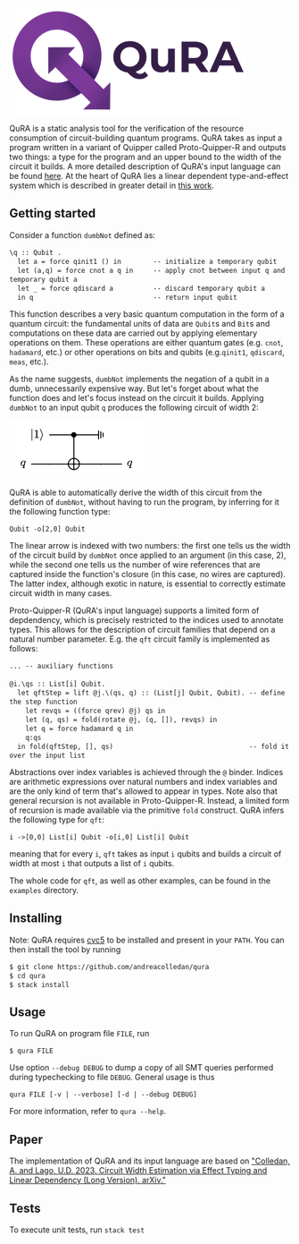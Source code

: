 ![QuRA-Logo](Header.png)

QuRA is a static analysis tool for the verification of the resource consumption of circuit-building quantum programs. QuRA takes as input a program written in a variant of Quipper called Proto-Quipper-R and outputs two things: a type for the program and an upper bound to the width of the circuit it builds.
A more detailed description of QuRA's input language can be found [here](src/Lang/Unified/README.md). At the heart of QuRA lies a linear dependent type-and-effect system which is described in greater detail in [this work](https://doi.org/10.48550/arXiv.2310.19096).

## Getting started

Consider a function `dumbNot` defined as:
```
\q :: Qubit .
  let a = force qinit1 () in        -- initialize a temporary qubit
  let (a,q) = force cnot a q in     -- apply cnot between input q and temporary qubit a
  let _ = force qdiscard a          -- discard temporary qubit a
  in q                              -- return input qubit
```
This function describes a very basic quantum computation in the form of a quantum circuit: the fundamental units of data are `Qubit`s and `Bit`s and computations on these data are carried out by applying elementary operations on them. These operations are either quantum gates (e.g. `cnot`, `hadamard`, etc.) or other operations on bits and qubits (e.g.`qinit1`, `qdiscard`, `meas`, etc.).

As the name suggests, `dumbNot` implements the negation of a qubit in a dumb, unnecessarily expensive way. But let's forget about what the function does and let's focus instead on the circuit it builds. Applying `dumbNot` to an input qubit `q` produces the following circuit of width 2:

![dumbNot-Circuit](dumbnot-circuit.png)

QuRA is able to automatically derive the width of this circuit from the definition of `dumbNot`, without having to run the program, by inferring for it the following function type:
```
Qubit -o[2,0] Qubit
```
The linear arrow is indexed with two numbers: the first one tells us the width of the circuit build by `dumbNot` once applied to an argument (in this case, 2), while the second one tells us the number of wire references that are captured inside the function's closure (in this case, no wires are captured). The latter index, although exotic in nature, is essential to correctly estimate circuit width in many cases.

Proto-Quipper-R (QuRA's input language) supports a limited form of depdendency, which is precisely restricted to the indices used to annotate types. This allows for the description of circuit families that depend on a natural number parameter. E.g. the `qft` circuit family is implemented as follows:
```
... -- auxiliary functions

@i.\qs :: List[i] Qubit.
  let qftStep = lift @j.\(qs, q) :: (List[j] Qubit, Qubit). -- define the step function
    let revqs = ((force qrev) @j) qs in
    let (q, qs) = fold(rotate @j, (q, []), revqs) in
    let q = force hadamard q in
    q:qs
  in fold(qftStep, [], qs)                                  -- fold it over the input list
```
Abstractions over index variables is achieved through the `@` binder. Indices are arithmetic expressions over natural numbers and index variables and are the only kind of term that's allowed to appear in types. Note also that general recursion is not available in Proto-Quipper-R. Instead, a limited form of recursion is made available via the primitive `fold` construct. QuRA infers the following type for `qft`:
```
i ->[0,0] List[i] Qubit -o[i,0] List[i] Qubit
```
meaning that for every `i`, `qft` takes as input `i` qubits and builds a circuit of width at most `i` that outputs a list of `i` qubits.

The whole code for `qft`, as well as other examples, can be found in the `examples` directory. 

## Installing
Note: QuRA requires [cvc5](https://cvc5.github.io) to be installed and present in your `PATH`.
You can then install the tool by running

```
$ git clone https://github.com/andreacolledan/qura
$ cd qura
$ stack install
```

## Usage
To run QuRA on program file `FILE`, run
```
$ qura FILE
```
Use option `--debug DEBUG` to dump a copy of all SMT queries performed during typechecking to file `DEBUG`. General usage is thus
```
qura FILE [-v | --verbose] [-d | --debug DEBUG]
```
For more information, refer to `qura --help`.

## Paper
The implementation of QuRA and its input language are based on ["Colledan, A. and Lago, U.D. 2023. Circuit Width Estimation via Effect Typing and Linear Dependency (Long Version). arXiv."](https://doi.org/10.48550/arXiv.2310.19096)

## Tests
To execute unit tests, run `stack test`